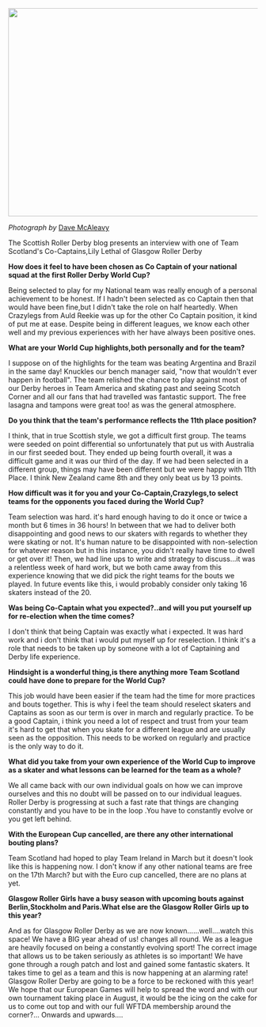 <html><body><a href="http://scottishrollerderbyblog.com/2012/02/scotland-usa-23.jpg"><img src="http://scottishrollerderbyblog.com/2012/02/scotland-usa-23.jpg" alt="" title="Scotland-USA-23" width="614" height="421" class="aligncenter size-full wp-image-888"></a>

<em>Photograph by</em> <a href="http://boutday.com/">Dave McAleavy</a>

The Scottish Roller Derby blog presents an interview with one of Team Scotland's Co-Captains,Lily Lethal of Glasgow Roller Derby

<strong>How does it feel to have been chosen as Co Captain of your national squad at the first Roller Derby World Cup?</strong>

Being selected to play for my National team was really enough of a personal achievement to be honest. If I hadn't been selected as co Captain then that would have been fine,but I didn't take the role on half heartedly. When Crazylegs from Auld Reekie was up for the other Co Captain position, it kind of put me at ease. Despite being in different leagues, we know each other well and my previous experiences with her have always been positive ones.

<strong>What are your World Cup highlights,both personally and for the team?</strong>

I suppose on of the highlights for the team was beating Argentina and Brazil in the same day! Knuckles our bench manager said, "now that wouldn't ever happen in football". The team relished the chance to play against most of our Derby heroes in Team America and skating past and seeing Scotch Corner and all our fans that had travelled was fantastic support. The free lasagna and tampons were great too! as was the general atmosphere. 

<strong>Do you think that the team's performance reflects the 11th place position?</strong>

I think, that in true Scottish style, we got a difficult first group. The teams were seeded on point differential so unfortunately that put us with Australia in our first seeded bout. They ended up being fourth overall, it was a difficult game and it was our third of the day. If we had been selected in a different group, things may have been different but we were happy with 11th Place. I think New Zealand came 8th and they only beat us by 13 points.

<strong>How difficult was it for you and your Co-Captain,Crazylegs,to select teams for the opponents you faced during the World Cup?</strong>

Team selection was hard. it's hard enough having to do it once or twice a month but 6 times in 36 hours! In between that we had to deliver both disappointing and good news to our skaters with regards to whether they were skating or not. It's human nature to be disappointed with non-selection for whatever reason but in this instance, you didn't really have time to dwell or get over it! Then, we had line ups to write and strategy to discuss...it was a relentless week of hard work, but we both came away from this experience knowing that we did pick the right teams for the bouts we played. In future events like this, i would probably consider only taking 16 skaters instead of the 20.

<strong>Was being Co-Captain what you expected?..and will you put yourself up for re-election when the time comes?</strong>

I don't think that being Captain was exactly what i expected. It was hard work and i don't think that i would put myself up for reselection. I think it's a role that needs to be taken up by someone with a lot of Captaining and Derby life experience. 

<strong>Hindsight is a wonderful thing,is there anything more Team Scotland could have done to prepare for the World Cup?</strong>

This job would have been easier if the team had the time for more practices and bouts together. This is why i feel the team should reselect skaters and Captains as soon as our term is over in march and regularly practice. To be a good Captain, i think you need a lot of respect and trust from your team it's hard to get that when you skate for a different league and are usually seen as the opposition. This needs to be worked on regularly and practice is the only way to do it. 

<strong>What did you take from your own experience of the World Cup to improve as a skater and what lessons can be learned for the team as a whole?</strong>

We all came back with our own individual goals on how we can improve ourselves and this no doubt will be passed on to our individual leagues. Roller Derby is progressing at such a fast rate that things are changing constantly and you have to be in the loop .You have to constantly evolve or you get left behind.

<strong>With the European Cup cancelled, are there any other international bouting plans?</strong>

Team Scotland had hoped to play Team Ireland in March but it doesn't look like this is happening now. I don't know if any other national teams are free on the 17th March? but with the Euro cup cancelled, there are no plans at yet.

<strong>Glasgow Roller Girls have a busy season with upcoming bouts against Berlin,Stockholm and Paris.What else are the Glasgow Roller Girls up to this year?</strong>

And as for Glasgow Roller Derby as we are now known......well....watch this space!
We have a BIG year ahead of us! changes all round. We as a league are heavily focused on being a constantly evolving sport! The correct image that allows us to be taken seriously as athletes is so important! We have gone through a rough patch and lost and gained some fantastic skaters. It takes time to gel as a team and this is now happening at an alarming rate! Glasgow Roller Derby are going to be a force to be reckoned with this year! We hope that our European Games will help to spread the word and with our own tournament taking place in August, it would be the icing on the cake for us to come out top and with our full WFTDA membership around the corner?...
Onwards and upwards....
</body></html>
